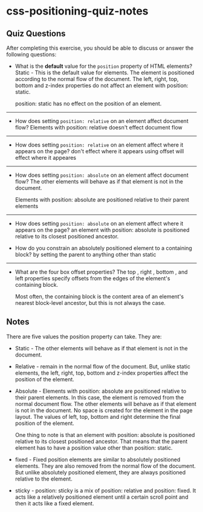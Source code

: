 # css-positioning-quiz-notes

## Quiz Questions

After completing this exercise, you should be able to discuss or answer the following questions:

- What is the **default** value for the `position` property of HTML elements?
  Static - This is the default value for elements. The element is positioned according to the normal flow of the document. The left, right, top, bottom and z-index properties do not affect an element with position: static.

  position: static has no effect on the position of an element.

---

- How does setting `position: relative` on an element affect document flow?
  Elements with position: relative doesn't effect document flow

---

- How does setting `position: relative` on an element affect where it appears on the page?
  don't effect where it appears using offset will effect where it appeares

---

- How does setting `position: absolute` on an element affect document flow?
  The other elements will behave as if that element is not in the document.

  Elements with position: absolute are positioned relative to their parent elements

---

- How does setting `position: absolute` on an element affect where it appears on the page?
  an element with position: absolute is positioned relative to its closest positioned ancestor.

- How do you constrain an absolutely positioned element to a containing block?
  by setting the parent to anything other than static

---

- What are the four box offset properties?
  The top , right , bottom , and left properties specify offsets from the edges of the element's containing block.

  Most often, the containing block is the content area of an element's nearest block-level ancestor, but this is not always the case.

## Notes

There are five values the position property can take. They are:

- Static - The other elements will behave as if that element is not in the document.

- Relative - remain in the normal flow of the document. But, unlike static elements, the left, right, top, bottom and z-index properties affect the position of the element.

- Absolute - Elements with position: absolute are positioned relative to their parent elements. In this case, the element is removed from the normal document flow. The other elements will behave as if that element is not in the document. No space is created for the element in the page layout. The values of left, top, bottom and right determine the final position of the element.

  One thing to note is that an element with position: absolute is positioned relative to its closest positioned ancestor. That means that the parent element has to have a position value other than position: static.

- fixed - Fixed position elements are similar to absolutely positioned elements. They are also removed from the normal flow of the document. But unlike absolutely positioned element, they are always positioned relative to the <html> element.

- sticky - position: sticky is a mix of position: relative and position: fixed. It acts like a relatively positioned element until a certain scroll point and then it acts like a fixed element.
